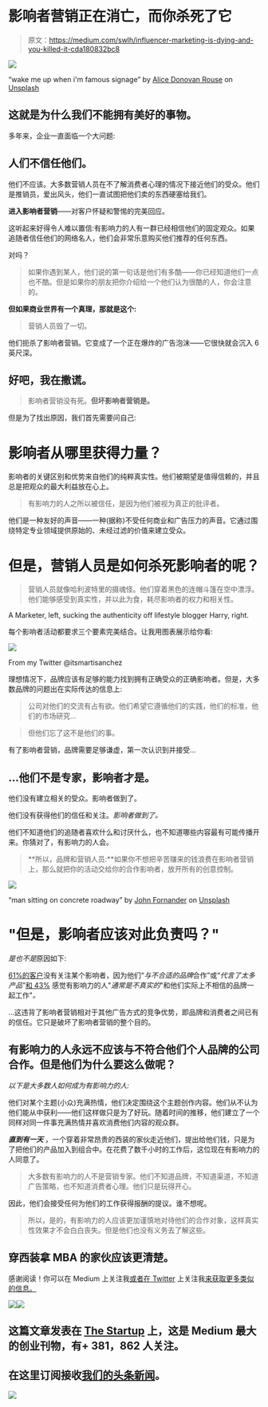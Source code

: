 # 影响者营销正在消亡，而你杀死了它

> 原文：<https://medium.com/swlh/influencer-marketing-is-dying-and-you-killed-it-cda180832bc8>

![](img/2d407ed43fa2824141ed99b8dd22863a.png)

“wake me up when i'm famous signage” by [Alice Donovan Rouse](https://unsplash.com/@alicekat?utm_source=medium&utm_medium=referral) on [Unsplash](https://unsplash.com?utm_source=medium&utm_medium=referral)

## 这就是为什么我们不能拥有美好的事物。

多年来，企业一直面临一个大问题:

## 人们不信任他们。

他们不应该。大多数营销人员在不了解消费者心理的情况下接近他们的受众。他们是推销员，爱出风头，他们一直试图把他们卖的东西硬塞给我们。

**进入影响者营销**——对客户怀疑和警惕的完美回应。

这听起来好得令人难以置信:有影响力的人有一群已经相信他们的固定观众。如果追随者信任他们的网络名人，他们会非常乐意购买他们推荐的任何东西。

对吗？

> 如果你遇到某人，他们说的第一句话是他们有多酷——你已经知道他们一点也不酷。但是如果你的朋友把你介绍给一个他们认为很酷的人，你会注意的。

**但如果商业世界有一个真理，那就是这个:**

> 营销人员毁了一切。

他们扼杀了影响者营销。它变成了一个正在爆炸的广告泡沫——它很快就会沉入 6 英尺深。

## 好吧，我在撒谎。

> 影响者营销没有死。**但坏影响者营销是。**

但是为了找出原因，我们首先需要问自己:

# 影响者从哪里获得力量？

影响者的关键区别和优势来自他们的纯粹真实性。他们被期望是值得信赖的，并且总是把观众的最大利益放在心上。

> 有影响力的人之所以被信任，是因为他们被视为真正的批评者。

他们是一种友好的声音——一种(据称)不受任何商业和广告压力的声音。它通过围绕特定专业领域提供原始的、未经过滤的价值来建立受众。

# 但是，营销人员是如何杀死影响者的呢？

> 营销人员就像哈利波特里的摄魂怪。他们穿着黑色的连帽斗篷在空中漂浮。他们能够感受到真实性，并以此为食，耗尽影响者的权力和相关性。

A Marketer, left, sucking the authenticity off lifestyle blogger Harry, right.

每个影响者活动都要求三个要素完美结合。让我用图表展示给你看:

![](img/5bfe1603c89a506c2e2953f2e525c83a.png)

From my Twitter @itsmartisanchez

理想情况下，品牌应该有足够的能力找到拥有正确受众的正确影响者。但是，大多数品牌的问题出在实际传达的信息上:

> 公司对他们的交流有占有欲。他们希望它遵循他们的实践，他们的标准，他们的市场研究…

> 但他们忘了这不是他们的事。

有了影响者营销，品牌需要足够谦虚，第一次认识到并接受…

## **…他们不是专家，影响者才是。**

他们没有建立相关的受众。影响者做到了。

他们没有获得他们的信任和关注。*影响者做到了。*

他们不知道他们的追随者喜欢什么和讨厌什么，也不知道哪些内容最有可能传播开来。你猜对了，有影响力的人会。

> **所以，品牌和营销人员:**如果你不想把辛苦赚来的钱浪费在影响者营销上，那么就把你的活动交给你的合作影响者，放开所有的创意控制。

![](img/419fcf28268da16f2f3c24a763c5aa2c.png)

“man sitting on concrete roadway” by [John Fornander](https://unsplash.com/@johnfo?utm_source=medium&utm_medium=referral) on [Unsplash](https://unsplash.com?utm_source=medium&utm_medium=referral)

# "但是，影响者应该对此负责吗？"

*是也不是*原因如下:

[61%的客户](http://www.splendidcomms.com/download-report/)没有关注某个影响者，因为他们“*与不合适的品牌*合作”或“*代言了太多产品*”[和 43%](http://www.splendidcomms.com/download-report/) 感觉有影响力的人"*通常是不真实的*"和他们实际上不相信的品牌一起工作"*。*

…这违背了影响者营销相对于其他广告方式的竞争优势，即品牌和消费者之间已有的信任。它只是破坏了影响者营销的整个目的。

## 有影响力的人永远不应该与不符合他们个人品牌的公司合作。但是他们为什么要这么做呢？

*以下是大多数人如何成为有影响力的人:*

他们对某个主题(小众)充满热情，他们决定围绕这个主题创作内容。他们从不认为他们能从中获利——他们这样做只是为了好玩。随着时间的推移，他们建立了一个同样对同一件事充满热情并喜欢消费他们内容的观众群。

***直到有一天*** ，一个穿着非常昂贵的西装的家伙走近他们，提出给他们钱，只是为了把他们的产品加入到组合中。在花费了数千小时的工作后，这位现在有影响力的人同意了。

> 大多数有影响力的人不是营销专家。他们不知道品牌，不知道渠道，不知道广告策略，也不知道消费者心理。他们只是玩得开心。

因此，他们会接受任何为他们的工作获得报酬的提议。谁不想呢。

> 所以，是的，有影响力的人应该更加谨慎地对待他们的合作对象，这样真实性效果才不会白白丧失。但是他们也没有义务去了解这些。

## 穿西装拿 MBA 的家伙应该更清楚。

感谢阅读！你可以在 Medium 上关注我[或者在 Twitter](/@martisanchezwork) 上关注我[来获取更多类似的信息。](https://twitter.com/itsmartisanchez)

![](img/dc1f2dc4cec19b78099c7f6ad3da5dbc.png)[![](img/308a8d84fb9b2fab43d66c117fcc4bb4.png)](https://medium.com/swlh)

## 这篇文章发表在 [The Startup](https://medium.com/swlh) 上，这是 Medium 最大的创业刊物，有+ 381，862 人关注。

## 在这里订阅接收[我们的头条新闻](http://growthsupply.com/the-startup-newsletter/)。

[![](img/b0164736ea17a63403e660de5dedf91a.png)](https://medium.com/swlh)